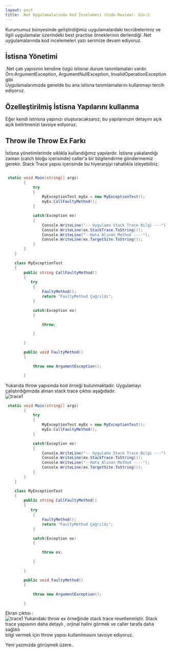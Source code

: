 ```yaml
---
layout: post
title: .Net Uygulamalarında Kod İncelemesi (Code-Review)- Gün:2
--- 
```


 Kurumumuz bünyesinde geliştirdiğimiz uygulamalardaki tecrübelerimiz ve ilgili uygulamalar üzerindeki best practise örneklerinin derlendiği .Net uygulamalarında  kod incelemeleri yazı serimize devam ediyoruz.  
 

## İstisna Yönetimi ##
.Net çatı yapısının kendine özgü istisnai durum tanımlamaları vardır. Örn:ArgumentException, ArgumentNullException, InvalidOperationException gibi  
Uygulamalarımızda genelde bu ana istisna tanımlamalarını kullanmayı tercih ediyoruz.  

## Özelleştirilmiş İstisna Yapılarını kullanma ## 
Eğer kendi istnisna yapınızı oluşturacaksanız; bu yapılarınızın detayını açık açık belirtmenizi tavsiye ediyoruz.  

## Throw ile Throw Ex Farkı ##

İstisna yönetimlerinde sıklıkla kullandığımız yapılardır. İstisna yakalandığı zaman (catch bloğu içerisinde) caller'a bir bilgilendirme göndermemiz gerekir. Stack Trace yapısı içerisinde bu hiyerarşiyi rahatlıkla izleyebiliriz.    
```c#

 static void Main(string[] args)
        {
            try
            {
                MyExceptionTest myEx = new MyExceptionTest();
                myEx.CallFaultyMethod();
            }

            catch(Exception ex)
            {
                Console.WriteLine("-- Uygulama Stack Trace Bilgi ---");
                Console.WriteLine(ex.StackTrace.ToString());
                Console.WriteLine("--Hata Alınan Method ----");
                Console.WriteLine(ex.TargetSite.ToString());
            }  
        }
    }

    class MyExceptionTest
    {
        public string CallFaultyMethod()
        {
           try
            {
                FaultyMethod();
                return "FaultyMethod Çağrıldı";
            }

            catch(Exception ex)
            {

                throw;

            }

        }

        public void FaultyMethod()
        {

            throw new ArgumentException();

        }

```
Yukarıda throw yapısında kod örneği bulunmaktadır. Uygulamayı çalıştırdığımızda alınan stack trace çıktısı aşağıdadır.  
![trace1](/İmages/throw.png)


``` c#
 static void Main(string[] args)
        {
            try
            {
                MyExceptionTest myEx = new MyExceptionTest();
                myEx.CallFaultyMethod();
            }

            catch(Exception ex)
            {
                Console.WriteLine("-- Uygulama Stack Trace Bilgi ---");
                Console.WriteLine(ex.StackTrace.ToString());
                Console.WriteLine("--Hata Alınan Method ----");
                Console.WriteLine(ex.TargetSite.ToString());
            }  
        }
    }

    class MyExceptionTest
    {
        public string CallFaultyMethod()
        {
           try
            {
                FaultyMethod();
                return "FaultyMethod Çağrıldı";
            }

            catch(Exception ex)
            {

                throw ex;

            }

        }

        public void FaultyMethod()
        {

            throw new ArgumentException();

        }


```

Ekran çıktısı :  
![trace1](/İmages/throwex.png)
Yukarıdaki throw ex örneğinde stack trace resetlenmiştir. Stack trace yapısının daha detaylı , orjinal halini görmek ve caller tarafa daha sağlıklı  
bilgi vermek için throw yapısı kullanılmasını tavsiye ediyoruz.  

Yeni yazmızda görüşmek üzere..

